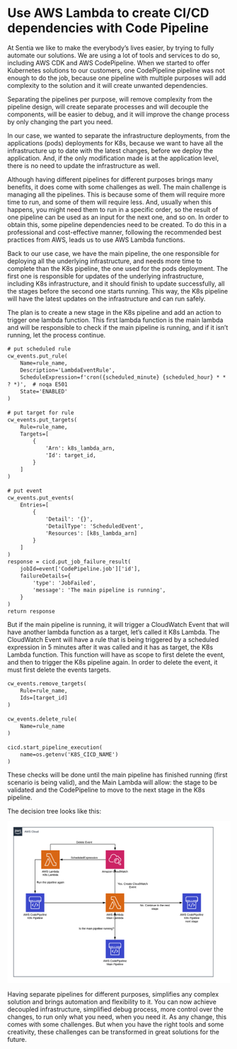 # Use AWS Lambda to create CI/CD dependencies with Code Pipeline

At Sentia we like to make the everybody’s lives easier, by trying to fully automate our solutions. We are using a lot of tools and services to do so, including AWS CDK and AWS CodePipeline. When we started to offer Kubernetes solutions to our customers, one CodePipeline pipeline was not enough to do the job, because one pipeline with multiple purposes will add complexity to the solution and it will create unwanted dependencies.  

Separating the pipelines per purpose, will remove complexity from the pipeline design, will create separate processes and will decouple the components, will be easier to debug, and it will improve the change process by only changing the part you need. 

In our case, we wanted to separate the infrastructure deployments, from the applications (pods) deployments for K8s, because we want to have all the infrastructure up to date with the latest changes, before we deploy the application. And, if the only modification made is at the application level, there is no need to update the infrastructure as well.

Although having different pipelines for different purposes brings many benefits, it does come with some challenges as well. The main challenge is managing all the pipelines. This is because some of them will require more time to run, and some of them will require less. And, usually when this happens, you might need them to run in a specific order, so the result of one pipeline can be used as an input for the next one, and so on. In order to obtain this, some pipeline dependencies need to be created. To do this in a professional and cost-effective manner, following the recommended best practices from AWS, leads us to use AWS Lambda functions. 

Back to our use case, we have the main pipeline, the one responsible for deploying all the underlying infrastructure, and needs more time to complete than the K8s pipeline, the one used for the pods deployment. The first one is responsible for updates of the underlying infrastructure, including K8s infrastructure, and it should finish to update successfully, all the stages before the second one starts running. This way, the K8s pipeline will have the latest updates on the infrastructure and can run safely.

The plan is to create a new stage in the K8s pipeline and add an action to trigger one lambda function. This first lambda function is the main lambda and will be responsible to check if the main pipeline is running, and if it isn’t running, let the process continue.

```
# put scheduled rule
cw_events.put_rule(
    Name=rule_name,
    Description='LambdaEventRule',
    ScheduleExpression=f'cron({scheduled_minute} {scheduled_hour} * * ? *)',  # noqa E501
    State='ENABLED'
)

# put target for rule
cw_events.put_targets(
    Rule=rule_name,
    Targets=[
        {
            'Arn': k8s_lambda_arn,
            'Id': target_id,
        }
    ]
)

# put event
cw_events.put_events(
    Entries=[
        {
            'Detail': '{}',
            'DetailType': 'ScheduledEvent',
            'Resources': [k8s_lambda_arn]
        }
    ]
)
response = cicd.put_job_failure_result(
    jobId=event['CodePipeline.job']['id'],
    failureDetails={
        'type': 'JobFailed',
        'message': 'The main pipeline is running',
    }
)
return response
```

But if the main pipeline is running, it will trigger a CloudWatch Event that will have another lambda function as a target, let’s called it K8s Lambda. The CloudWatch Event will have a rule that is being triggered by a scheduled expression in 5 minutes after it was called and it has as target, the K8s Lambda function. This function will have as scope to first delete the event, and then to trigger the K8s pipeline again. In order to delete the event, it must first delete the events targets.

```
cw_events.remove_targets(
    Rule=rule_name,
    Ids=[target_id]
)

cw_events.delete_rule(
    Name=rule_name
)

cicd.start_pipeline_execution(
    name=os.getenv('K8S_CICD_NAME')
)
```

These checks will be done until the main pipeline has finished running (first scenario is being valid), and the Main Lambda will allow: the stage to be validated and the CodePipeline to move to the next stage in the K8s pipeline. 

The decision tree looks like this: 

![Decision tree](final_cicd.png)

Having separate pipelines for different purposes, simplifies any complex solution and brings automation and flexibility to it. You can now achieve decoupled infrastructure, simplified debug process, more control over the changes, to run only what you need, when you need it. As any change, this comes with some challenges. But when you have the right tools and some creativity, these challenges can be transformed in great solutions for the future. 